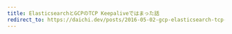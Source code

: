 ```yaml
---
title: ElasticsearchとGCPのTCP Keepaliveではまった話
redirect_to: https://daichi.dev/posts/2016-05-02-gcp-elasticsearch-tcp-keepalive
---
```


